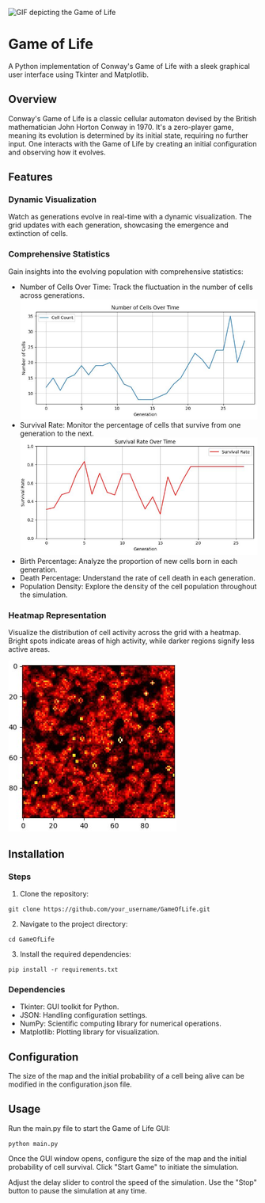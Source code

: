 ![GIF depicting the Game of Life](https://blog.datawrapper.de/wp-content/uploads/2021/06/game-of-life-loop-cropped.gif)
# Game of Life
A Python implementation of Conway's Game of Life with a sleek graphical user interface using Tkinter and Matplotlib.

## Overview

Conway's Game of Life is a classic cellular automaton devised by the British mathematician John Horton Conway in 1970. It's a zero-player game, meaning its evolution is determined by its initial state, requiring no further input. One interacts with the Game of Life by creating an initial configuration and observing how it evolves.

## Features
### Dynamic Visualization

Watch as generations evolve in real-time with a dynamic visualization. The grid updates with each generation, showcasing the emergence and extinction of cells.
### Comprehensive Statistics

Gain insights into the evolving population with comprehensive statistics:
* Number of Cells Over Time: Track the fluctuation in the number of cells across generations.
![Screenshot of the graph showing the number of cells as a function of generation](README/Screenshot%20Number%20of%20cells.JPG)
* Survival Rate: Monitor the percentage of cells that survive from one generation to the next.
![Screenshot of the graph showing the survival rate as a function of generation](README/Screenshot%20Survival%20rate.JPG)
* Birth Percentage: Analyze the proportion of new cells born in each generation.
* Death Percentage: Understand the rate of cell death in each generation.
* Population Density: Explore the density of the cell population throughout the simulation.

### Heatmap Representation

Visualize the distribution of cell activity across the grid with a heatmap. Bright spots indicate areas of high activity, while darker regions signify less active areas.

![Screenshot of the heat map](README/Screenshot%20Heat%20map.JPG)

## Installation

### Steps

1. Clone the repository:
```
git clone https://github.com/your_username/GameOfLife.git
```

2. Navigate to the project directory:
```
cd GameOfLife
```

3. Install the required dependencies:
```
pip install -r requirements.txt
```

### Dependencies

* Tkinter: GUI toolkit for Python.
* JSON: Handling configuration settings.
* NumPy: Scientific computing library for numerical operations.
* Matplotlib: Plotting library for visualization.

## Configuration

The size of the map and the initial probability of a cell being alive can be modified in the configuration.json file.

## Usage

Run the main.py file to start the Game of Life GUI:
```
python main.py
```

Once the GUI window opens, configure the size of the map and the initial probability of cell survival. Click "Start Game" to initiate the simulation.

Adjust the delay slider to control the speed of the simulation. Use the "Stop" button to pause the simulation at any time.
